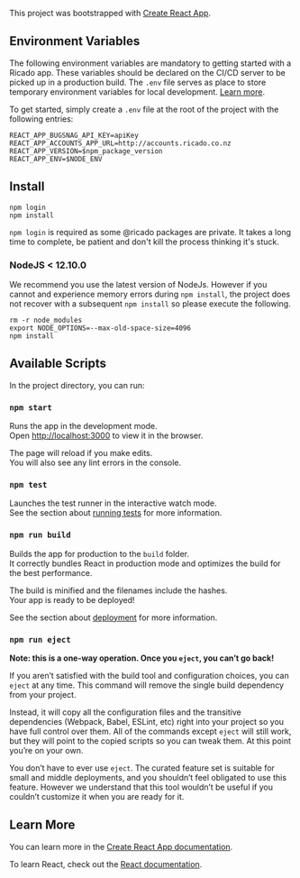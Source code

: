 This project was bootstrapped with [Create React App](https://github.com/facebook/create-react-app).

## Environment Variables

The following environment variables are mandatory to getting started with a Ricado app. These variables should be declared on the CI/CD server to be picked up in a production build. The `.env` file serves as place to store temporary environment variables for local development. [Learn more](https://create-react-app.dev/docs/adding-custom-environment-variables/#adding-development-environment-variables-in-env).

To get started, simply create a `.env` file at the root of the project with the following entries:

```
REACT_APP_BUGSNAG_API_KEY=apiKey
REACT_APP_ACCOUNTS_APP_URL=http://accounts.ricado.co.nz
REACT_APP_VERSION=$npm_package_version
REACT_APP_ENV=$NODE_ENV
```
## Install 

```
npm login
npm install
```

`npm login` is required as some @ricado packages are private. It takes a long time to complete, be patient and don't kill the process thinking it's stuck.

### NodeJS < 12.10.0

We recommend you use the latest version of NodeJs. However if you cannot and experience memory errors during `npm install`, the project does not recover with a subsequent `npm install` so please execute the following.

```
rm -r node_modules
export NODE_OPTIONS=--max-old-space-size=4096
npm install
```

## Available Scripts

In the project directory, you can run:

### `npm start`

Runs the app in the development mode.<br>
Open [http://localhost:3000](http://localhost:3000) to view it in the browser.

The page will reload if you make edits.<br>
You will also see any lint errors in the console.

### `npm test`

Launches the test runner in the interactive watch mode.<br>
See the section about [running tests](https://facebook.github.io/create-react-app/docs/running-tests) for more information.

### `npm run build`

Builds the app for production to the `build` folder.<br>
It correctly bundles React in production mode and optimizes the build for the best performance.

The build is minified and the filenames include the hashes.<br>
Your app is ready to be deployed!

See the section about [deployment](https://facebook.github.io/create-react-app/docs/deployment) for more information.

### `npm run eject`

**Note: this is a one-way operation. Once you `eject`, you can’t go back!**

If you aren’t satisfied with the build tool and configuration choices, you can `eject` at any time. This command will remove the single build dependency from your project.

Instead, it will copy all the configuration files and the transitive dependencies (Webpack, Babel, ESLint, etc) right into your project so you have full control over them. All of the commands except `eject` will still work, but they will point to the copied scripts so you can tweak them. At this point you’re on your own.

You don’t have to ever use `eject`. The curated feature set is suitable for small and middle deployments, and you shouldn’t feel obligated to use this feature. However we understand that this tool wouldn’t be useful if you couldn’t customize it when you are ready for it.

## Learn More

You can learn more in the [Create React App documentation](https://facebook.github.io/create-react-app/docs/getting-started).

To learn React, check out the [React documentation](https://reactjs.org/).
